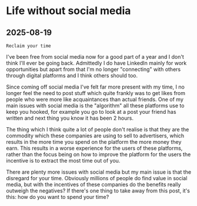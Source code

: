 # Life without social media

## 2025-08-19

```
Reclaim your time
```

I've been free from social media now for a good part of a year and I don't think
I'll ever be going back.
Admittedly I do have LinkedIn mainly for work opportunities but apart from that
I'm no longer "connecting" with others through digital platforms and I think
others should too.

Since coming off social media I've felt far more present with my time, I no
longer feel the need to post stuff which quite frankly was to get likes from
people who were more like acquaintances than actual friends.
One of my main issues with social media is the "algorithm" all these platforms 
use to keep you hooked, for example you go to look at a post your friend has
written and next thing you know it has been 2 hours.

The thing which I think quite a lot of people don't realise is that they are the
commodity which these companies are using to sell to advertisers, which results
in the more time you spend on the platform the more money they earn.
This results in a worse experience for the users of these platforms,
rather than the focus being on how to improve the platform for the users
the incentive is to extract the most time out of you.

There are plenty more issues with social media but my main issue is that the
disregard for your time.
Obviously millions of people do find value in social media, but with the
incentives of these companies do the benefits really outweigh the negatives?
If there's one thing to take away from this post, it's this: how do you want to
spend your time?
